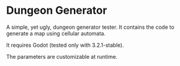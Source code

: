 # Dungeon Generator

A simple, yet ugly, dungeon generator tester.  It contains the code
to generate a map using cellular automata.

It requires Godot (tested only with 3.2.1-stable).


The parameters are customizable at runtime.
